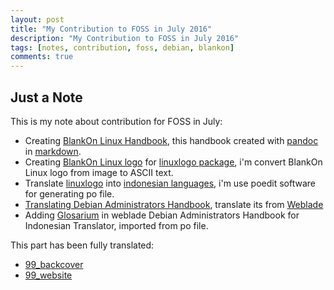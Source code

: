 ```yaml
---
layout: post
title: "My Contribution to FOSS in July 2016"
description: "My Contribution to FOSS in July 2016"
tags: [notes, contribution, foss, debian, blankon]
comments: true
---
```


## Just a Note

This is my note about contribution for FOSS in July:

* Creating [BlankOn Linux Handbook](https://github.com/atoz-chevara/blankon-doc/), this handbook created with [pandoc](http://pandoc.org/) in [markdown](http://daringfireball.net/projects/markdown/).
* Creating [BlankOn Linux logo](https://github.com/debian-id/linux_logo/blob/blankon/logos/distributions/blankon.logo) for [linuxlogo package](https://github.com/deater/linux_logo), i'm convert BlankOn Linux logo from image to ASCII text.
* Translate [linuxlogo](https://github.com/deater/linux_logo) into [indonesian languages](https://github.com/debian-id/linux_logo/blob/indonesian/po/id.po), i'm use poedit software for generating po file.
* [Translating Debian Administrators Handbook](http://debian-handbook.info/), translate its from [Weblade](https://hosted.weblate.org/)
* Adding [Glosarium](https://hosted.weblate.org/dictionaries/debian-handbook/id/) in weblade Debian Administrators Handbook for Indonesian Translator, imported from po file.

This part has been fully translated:

  + [99_backcover](https://hosted.weblate.org/projects/debian-handbook/99_backcover/id/)
  + [99_website](https://hosted.weblate.org/projects/debian-handbook/99_website/id/)

